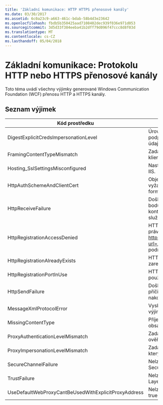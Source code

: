 ```yaml
---
title: 'Základní komunikace: HTTP HTTPS přenosové kanály'
ms.date: 03/30/2017
ms.assetid: 6c0a23c9-a663-461c-bdab-58b4d3e23642
ms.openlocfilehash: fbdb5b350425aad7108402dec939f036e971d053
ms.sourcegitcommit: 3d5d33f384eeba41b2dff79d096f47ccc8d8f03d
ms.translationtype: MT
ms.contentlocale: cs-CZ
ms.lasthandoff: 05/04/2018
---
```

# <a name="core-communications-httphttps-transport-channels"></a>Základní komunikace: Protokolu HTTP nebo HTTPS přenosové kanály
Toto téma uvádí všechny výjimky generované Windows Communication Foundation (WCF) přenosu HTTP a HTTPS kanály.  
  
## <a name="exception-list"></a>Seznam výjimek  
  
|Kód prostředku|Řetězec prostředku|  
|-------------------|---------------------|  
|DigestExplicitCredsImpersonationLevel|Úroveň zosobnění zadaný byla zadána. Ověřování hodnotou hash HTTP podporuje pouze úroveň 'Zosobnění' při použití s explicitní přihlašovací údaje.|  
|FramingContentTypeMismatch|Zadaná služba nepodporuje zadaný typ obsahu. Může být neshoda vazby klienta a služby.|  
|Hosting_SslSettingsMisconfigured|Nastavení protokolu SSL pro službu zadaný neodpovídají definicím služby IIS.|  
|HttpAuthSchemeAndClientCert|Objekt factory naslouchací proces HTTPS byla nakonfigurována tak, aby vyžadovala klientský certifikát a zadané schéma ověřování. Ale pouze jednu formu ověření klienta, může být nutná najednou.|  
|HttpReceiveFailure|Došlo k chybě při přijímání odpověď HTTP do zadané. Vazby koncového bodu služby, nemusí být pomocí protokolu HTTP. Další možností je, že kontext požadavku protokolu HTTP se ukončila serverem kvůli vypnutí služby. Zobrazit další podrobnosti v protokolech serveru.|  
|HttpRegistrationAccessDenied|HTTP nelze zaregistrovat zadanou adresu URL. Váš proces nemá přístupová práva na tento obor názvů (viz http://msdn.microsoft.com/library/default.asp?url=/library/http/http/namespace_reservations_registrations_and_routing.asp podrobnosti).|  
|HttpRegistrationAlreadyExists|HTTP nelze zaregistrovat zadanou adresu URL. Jiná aplikace již zaregistrován tuto adresu URL s protokolem HTTP. SYS.|  
|HttpRegistrationPortInUse|HTTP nelze zaregistrovat zadanou adresu URL, protože je zadaný port TCP používá jiná aplikace.|  
|HttpSendFailure|Došlo k chybě při vytváření zadaný požadavek HTTP. Zkontrolujte, zda je příčinou není neshodou vazeb zabezpečení. Ujistěte se také, že služba není nakonfigurována pro Secure Sockets Layer.|  
|MessageXmlProtocolError|Vyskytl se problém se souborem XML, který jste získali od sítě. Viz vnitřní výjimka další podrobnosti.|  
|MissingContentType|Příjemce vrátila chybu, která znamená, že byla v požadavku na zadaný typ obsahu. Viz vnitřní výjimka Další informace.|  
|ProxyAuthenticationLevelMismatch|Zadat pověření pro ověření proxy serveru HTTP požadavek vzájemné ověřování, který je přísnější než požadavek na ověření cílového serveru.|  
|ProxyImpersonationLevelMismatch|Zadat pověření pro ověření proxy serveru HTTP úrovně omezení zosobnění, který je přísnější než omezení pro ověření cílového serveru.|  
|SecureChannelFailure|Nelze vytvořit zabezpečený kanál pro Secure Socket Layer/Transport Layer Security s zadaný autoritou.|  
|TrustFailure|Nelze navázat vztah důvěryhodnosti pro Secure Socket Layer / Transport Layer Security zabezpečený kanál s zadaný autoritou.|  
|UseDefaultWebProxyCantBeUsedWithExplicitProxyAddress|Nelze zadat adresou explicitní proxy serveru, jakož i UseDefaultWebProxy = true v vaší HttpTransportBinding elementu.|
